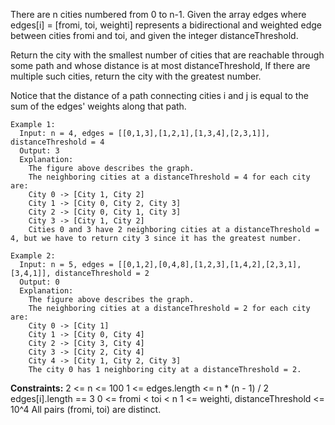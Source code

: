 There are n cities numbered from 0 to n-1. Given the array edges where edges[i] = [fromi, toi, weighti] represents a bidirectional and weighted edge between cities fromi and toi, and given the integer distanceThreshold.

Return the city with the smallest number of cities that are reachable through some path and whose distance is at most distanceThreshold, If there are multiple such cities, return the city with the greatest number.

Notice that the distance of a path connecting cities i and j is equal to the sum of the edges' weights along that path.

 
```
Example 1:
  Input: n = 4, edges = [[0,1,3],[1,2,1],[1,3,4],[2,3,1]], distanceThreshold = 4
  Output: 3
  Explanation: 
    The figure above describes the graph. 
    The neighboring cities at a distanceThreshold = 4 for each city are:
    City 0 -> [City 1, City 2] 
    City 1 -> [City 0, City 2, City 3] 
    City 2 -> [City 0, City 1, City 3] 
    City 3 -> [City 1, City 2] 
    Cities 0 and 3 have 2 neighboring cities at a distanceThreshold = 4, but we have to return city 3 since it has the greatest number.

Example 2:
  Input: n = 5, edges = [[0,1,2],[0,4,8],[1,2,3],[1,4,2],[2,3,1],[3,4,1]], distanceThreshold = 2
  Output: 0
  Explanation: 
    The figure above describes the graph. 
    The neighboring cities at a distanceThreshold = 2 for each city are:
    City 0 -> [City 1] 
    City 1 -> [City 0, City 4] 
    City 2 -> [City 3, City 4] 
    City 3 -> [City 2, City 4]
    City 4 -> [City 1, City 2, City 3] 
    The city 0 has 1 neighboring city at a distanceThreshold = 2.
```    

**Constraints:**
  2 <= n <= 100
  1 <= edges.length <= n * (n - 1) / 2
  edges[i].length == 3
  0 <= fromi < toi < n
  1 <= weighti, distanceThreshold <= 10^4
  All pairs (fromi, toi) are distinct.